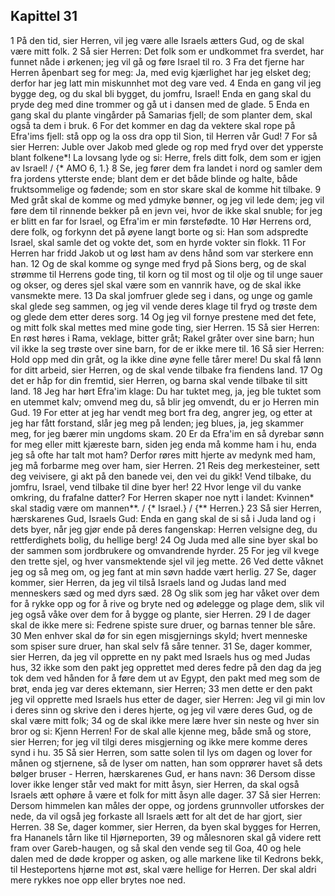 ## Kapittel 31

1 På den tid, sier Herren, vil jeg være alle Israels ætters Gud, og de skal være mitt folk.
2 Så sier Herren: Det folk som er undkommet fra sverdet, har funnet nåde i ørkenen; jeg vil gå og føre Israel til ro.
3 Fra det fjerne har Herren åpenbart seg for meg: Ja, med evig kjærlighet har jeg elsket deg; derfor har jeg latt min miskunnhet mot deg vare ved.
4 Enda en gang vil jeg bygge deg, og du skal bli bygget, du jomfru, Israel! Enda en gang skal du pryde deg med dine trommer og gå ut i dansen med de glade.
5 Enda en gang skal du plante vingårder på Samarias fjell; de som planter dem, skal også ta dem i bruk.
6 For det kommer en dag da vektere skal rope på Efra'ims fjell: stå opp og la oss dra opp til Sion, til Herren vår Gud!
7 For så sier Herren: Juble over Jakob med glede og rop med fryd over det ypperste blant folkene*! La lovsang lyde og si: Herre, frels ditt folk, dem som er igjen av Israel! / {* AMO 6, 1.}
8 Se, jeg fører dem fra landet i nord og samler dem fra jordens ytterste ende; blant dem er det både blinde og halte, både fruktsommelige og fødende; som en stor skare skal de komme hit tilbake.
9 Med gråt skal de komme og med ydmyke bønner, og jeg vil lede dem; jeg vil føre dem til rinnende bekker på en jevn vei, hvor de ikke skal snuble; for jeg er blitt en far for Israel, og Efra'im er min førstefødte.
10 Hør Herrens ord, dere folk, og forkynn det på øyene langt borte og si: Han som adspredte Israel, skal samle det og vokte det, som en hyrde vokter sin flokk.
11 For Herren har fridd Jakob ut og løst ham av dens hånd som var sterkere enn han.
12 Og de skal komme og synge med fryd på Sions berg, og de skal strømme til Herrens gode ting, til korn og til most og til olje og til unge sauer og okser, og deres sjel skal være som en vannrik have, og de skal ikke vansmekte mere.
13 Da skal jomfruer glede seg i dans, og unge og gamle skal glede seg sammen, og jeg vil vende deres klage til fryd og trøste dem og glede dem etter deres sorg.
14 Og jeg vil fornye prestene med det fete, og mitt folk skal mettes med mine gode ting, sier Herren.
15 Så sier Herren: En røst høres i Rama, veklage, bitter gråt; Rakel gråter over sine barn; hun vil ikke la seg trøste over sine barn, for de er ikke mere til.
16 Så sier Herren: Hold opp med din gråt, og la ikke dine øyne felle tårer mere! Du skal få lønn for ditt arbeid, sier Herren, og de skal vende tilbake fra fiendens land.
17 Og det er håp for din fremtid, sier Herren, og barna skal vende tilbake til sitt land.
18 Jeg har hørt Efra'im klage: Du har tuktet meg, ja, jeg ble tuktet som en utemmet kalv; omvend meg du, så blir jeg omvendt, du er jo Herren min Gud.
19 For etter at jeg har vendt meg bort fra deg, angrer jeg, og etter at jeg har fått forstand, slår jeg meg på lenden; jeg blues, ja, jeg skammer meg, for jeg bærer min ungdoms skam.
20 Er da Efra'im en så dyrebar sønn for meg eller mitt kjæreste barn, siden jeg enda må komme ham i hu, enda jeg så ofte har talt mot ham? Derfor røres mitt hjerte av medynk med ham, jeg må forbarme meg over ham, sier Herren.
21 Reis deg merkesteiner, sett deg veivisere, gi akt på den banede vei, den vei du gikk! Vend tilbake, du jomfru, Israel, vend tilbake til dine byer her!
22 Hvor lenge vil du vanke omkring, du frafalne datter? For Herren skaper noe nytt i landet: Kvinnen* skal stadig være om mannen**. / {* Israel.} / {** Herren.}
23 Så sier Herren, hærskarenes Gud, Israels Gud: Enda en gang skal de si så i Juda land og i dets byer, når jeg gjør ende på deres fangenskap: Herren velsigne deg, du rettferdighets bolig, du hellige berg!
24 Og Juda med alle sine byer skal bo der sammen som jordbrukere og omvandrende hyrder.
25 For jeg vil kvege den trette sjel, og hver vansmektende sjel vil jeg mette.
26 Ved dette våknet jeg og så meg om, og jeg fant at min søvn hadde vært herlig.
27 Se, dager kommer, sier Herren, da jeg vil tilså Israels land og Judas land med menneskers sæd og med dyrs sæd.
28 Og slik som jeg har våket over dem for å rykke opp og for å rive og bryte ned og ødelegge og plage dem, slik vil jeg også våke over dem for å bygge og plante, sier Herren.
29 I de dager skal de ikke mere si: Fedrene spiste sure druer, og barnas tenner ble såre.
30 Men enhver skal dø for sin egen misgjernings skyld; hvert menneske som spiser sure druer, han skal selv få såre tenner.
31 Se, dager kommer, sier Herren, da jeg vil opprette en ny pakt med Israels hus og med Judas hus,
32 ikke som den pakt jeg opprettet med deres fedre på den dag da jeg tok dem ved hånden for å føre dem ut av Egypt, den pakt med meg som de brøt, enda jeg var deres ektemann, sier Herren;
33 men dette er den pakt jeg vil opprette med Israels hus etter de dager, sier Herren: Jeg vil gi min lov i deres sinn og skrive den i deres hjerte, og jeg vil være deres Gud, og de skal være mitt folk;
34 og de skal ikke mere lære hver sin neste og hver sin bror og si: Kjenn Herren! For de skal alle kjenne meg, både små og store, sier Herren; for jeg vil tilgi deres misgjerning og ikke mere komme deres synd i hu.
35 Så sier Herren, som satte solen til lys om dagen og lover for månen og stjernene, så de lyser om natten, han som opprører havet så dets bølger bruser - Herren, hærskarenes Gud, er hans navn:
36 Dersom disse lover ikke lenger står ved makt for mitt åsyn, sier Herren, da skal også Israels ætt ophøre å være et folk for mitt åsyn alle dager.
37 Så sier Herren: Dersom himmelen kan måles der oppe, og jordens grunnvoller utforskes der nede, da vil også jeg forkaste all Israels ætt for alt det de har gjort, sier Herren.
38 Se, dager kommer, sier Herren, da byen skal bygges for Herren, fra Hananels tårn like til Hjørneporten,
39 og målesnoren skal gå videre rett fram over Gareb-haugen, og så skal den vende seg til Goa,
40 og hele dalen med de døde kropper og asken, og alle markene like til Kedrons bekk, til Hesteportens hjørne mot øst, skal være hellige for Herren. Der skal aldri mere rykkes noe opp eller brytes noe ned.
